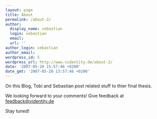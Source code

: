 ```yaml
---
layout: page
title: About
permalink: /about-2/
author:
  display_name: sebastian
  login: sebastian
  email:
  url: ''
author_login: sebastian
author_email:
wordpress_id: 5
wordpress_url: http://www.videntity.de/about-2/
date: '2007-05-20 15:57:46 +0200'
date_gmt: '2007-05-20 13:57:46 +0200'
---
```


On this Blog, Tobi and Sebastian post related stuff to thier final thesis.

We looking forward to your comments! Give feedback at feedback@videntity.de

Stay tuned!
